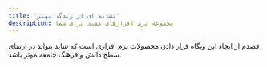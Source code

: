```yaml
---
title: 'نشانه ای از زندگی بهتر'
description: مجموعه نرم افزارهای مفید برای شما
---
```

قصدم از ایجاد این وبگاه قرار دادن محصولات نرم افزاری است که شاید بتواند در ارتقای سطح دانش و فرهنگ جامعه موثر باشد.
